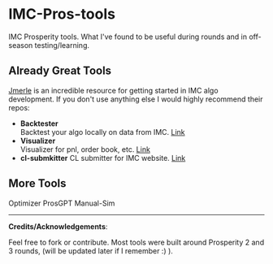 # IMC-Pros-tools

IMC Prosperity tools. What I've found to be useful during rounds and in off-season testing/learning.

## Already Great Tools
[Jmerle](https://github.com/jmerle) is an incredible resource for getting started in IMC algo development. If you don't use anything else I would highly recommend their repos:

- **Backtester**  
  Backtest your algo locally on data from IMC. [Link](https://github.com/jmerle/imc-prosperity-3-backtester)
- **Visualizer**  
  Visualizer for pnl, order book, etc. [Link](https://github.com/jmerle/imc-prosperity-visualizer)
- **cl-submkitter**
  CL submitter for IMC website. [Link](https://github.com/jmerle/imc-prosperity-3-submitter)

## More Tools

Optimizer
ProsGPT
Manual-Sim



---

**Credits/Acknowledgements**: 

Feel free to fork or contribute. Most tools were built around Prosperity 2 and 3 rounds, (will be updated later if I remember :) ).
